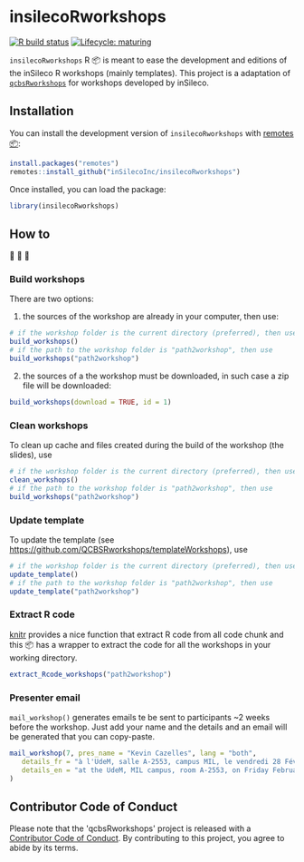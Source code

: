# insilecoRworkshops

[![R build status](https://github.com/QCBSRworkshops/qcbsRworkshops/workflows/R-CMD-check/badge.svg)](https://github.com/QCBSRworkshops/qcbsRworkshops/actions)
[![Lifecycle: maturing](https://img.shields.io/badge/lifecycle-maturing-blue.svg)](https://www.tidyverse.org/lifecycle/#maturing)


`insilecoRworkshops` R :package: is meant to ease the development and editions  of the inSileco R workshops (mainly templates). This project is a adaptation of  [`qcbsRworkshops`](https://github.com/QCBSRworkshops/qcbsRworkshops) for workshops developed by inSileco.


## Installation

You can install the development version of `insilecoRworkshops` with [remotes :package:](https://cran.r-project.org/web/packages/remotes/index.html):


``` r
install.packages("remotes")
remotes::install_github("inSilecoInc/insilecoRworkshops")
```

Once installed, you can load the package:

``` r
library(insilecoRworkshops)
```



## How to

:construction: :construction: :construction: 


### Build workshops

There are two options:

1. the sources of the workshop are already in your computer, then use:

``` r
# if the workshop folder is the current directory (preferred), then use
build_workshops()
# if the path to the workshop folder is "path2workshop", then use
build_workshops("path2workshop")
```

2. the sources of a the workshop must be downloaded, in such case a zip file will be downloaded:

``` r
build_workshops(download = TRUE, id = 1)
```

### Clean workshops

To clean up cache and files created during the build of the workshop (the slides), use

``` r
# if the workshop folder is the current directory (preferred), then use
clean_workshops()
# if the path to the workshop folder is "path2workshop", then use
build_workshops("path2workshop")
```

### Update template

To update the template (see https://github.com/QCBSRworkshops/templateWorkshops), use

``` r
# if the workshop folder is the current directory (preferred), then use
update_template()
# if the path to the workshop folder is "path2workshop", then use
update_template("path2workshop")
```

### Extract R code

[knitr](https://yihui.name/knitr/) provides a nice function that extract R code from all code chunk and this :package: has a wrapper to extract the code for all the workshops in your working directory.

``` r
extract_Rcode_workshops("path2workshop")
```

### Presenter email

`mail_workshop()` generates emails te be sent to participants ~2 weeks before
the workshop. Just add your name and the details and an email will be generated
that you can copy-paste.

``` r
mail_workshop(7, pres_name = "Kevin Cazelles", lang = "both",
   details_fr = "à l'UdeM, salle A-2553, campus MIL, le vendredi 28 Février 2020 de 13h à 17h",
   details_en = "at the UdeM, MIL campus, room A-2553, on Friday February 28th 2020, 1pm-5pm"
)
```


## Contributor Code of Conduct

Please note that the 'qcbsRworkshops' project is released with a [Contributor Code of Conduct](CODE_OF_CONDUCT.md). By contributing to this project, you agree to abide by its terms.

